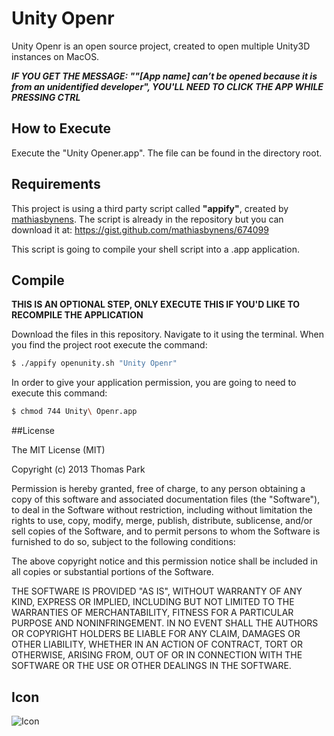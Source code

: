 # Unity Openr

Unity Openr is an open source project, created to open multiple Unity3D instances on MacOS.

***IF YOU GET THE MESSAGE: ""[App name] can’t be opened because it is from an unidentified developer", YOU'LL NEED TO CLICK THE APP WHILE PRESSING CTRL***

## How to Execute

Execute the "Unity Opener.app". The file can be found in the directory root.

## Requirements

This project is using a third party script called **"appify"**, created by [mathiasbynens]. The script is already in the repository but you can download it at:  https://gist.github.com/mathiasbynens/674099


This script is going to compile your shell script into a .app application.

## Compile

**THIS IS AN OPTIONAL STEP, ONLY EXECUTE THIS IF YOU'D LIKE TO RECOMPILE THE APPLICATION**

Download the files in this repository. Navigate to it using the terminal. When you find the project root execute the command:

```sh
$ ./appify openunity.sh "Unity Openr"
```

In order to give your application permission, you are going to need to execute this command:

```sh
$ chmod 744 Unity\ Openr.app
```

##License

The MIT License (MIT)

Copyright (c) 2013 Thomas Park

Permission is hereby granted, free of charge, to any person obtaining a copy
of this software and associated documentation files (the "Software"), to deal
in the Software without restriction, including without limitation the rights
to use, copy, modify, merge, publish, distribute, sublicense, and/or sell
copies of the Software, and to permit persons to whom the Software is
furnished to do so, subject to the following conditions:

The above copyright notice and this permission notice shall be included in
all copies or substantial portions of the Software.

THE SOFTWARE IS PROVIDED "AS IS", WITHOUT WARRANTY OF ANY KIND, EXPRESS OR
IMPLIED, INCLUDING BUT NOT LIMITED TO THE WARRANTIES OF MERCHANTABILITY,
FITNESS FOR A PARTICULAR PURPOSE AND NONINFRINGEMENT. IN NO EVENT SHALL THE
AUTHORS OR COPYRIGHT HOLDERS BE LIABLE FOR ANY CLAIM, DAMAGES OR OTHER
LIABILITY, WHETHER IN AN ACTION OF CONTRACT, TORT OR OTHERWISE, ARISING FROM,
OUT OF OR IN CONNECTION WITH THE SOFTWARE OR THE USE OR OTHER DEALINGS IN
THE SOFTWARE.

## Icon

![Icon](https://i.imgur.com/ZZYF26q.png)

[mathiasbynens]: <https://gist.github.com/mathiasbynens>
